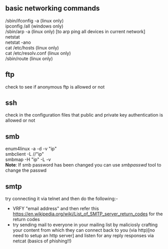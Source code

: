 ## basic networking commands

/sbin/ifconfig -a (linux only)<br />
ipconfig /all (windows only)<br />
/sbin/arp -a (linux only) [to arp ping all devices in current network]<br />
netstat<br />
netstat -ano<br />
cat /etc/hosts (linux only)<br />
cat /etc/resolv.conf (linux only)<br />
/sbin/route (linux only) <br />

## ftp

check to see if anonymous ftp is allowed or not<br />

## ssh

check in the configuration files that public and private key authentication is allowed or not<br />

## smb

enum4linux -a -d -v "ip"<br />
smbclient -L //"ip"<br />
smbmap -H "ip" -L -v <br />
**Note**: If smb password has been changed you can use *smbpasswd* tool to change the passwd

## smtp

try connecting it via telnet and then do the following:-
- VRFY "email address"
and then refer this https://en.wikipedia.org/wiki/List_of_SMTP_server_return_codes for the return codes
- try sending mail to everyone in your mailing list by maliciosly crafting your content from which they can connect back to you (via http)[no need to setup an http server] and listen for any reply responses via netcat (basics of phishing!!)

